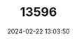 ---
title: "13596"
category: "Mixophyes fasciolatus"
draft: false
date: 2024-02-22 13:03:50
languages:
  English: ["Great Barred River Frog", "Great Barred Frog"]
---